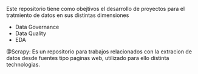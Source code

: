 Este repositorio tiene como obejtivos el desarrollo de proyectos para el tratmiento de datos en sus distintas dimensiones

* Data Governance
* Data Quality
* EDA

@Scrapy:
Es un repositorio para trabajos relacionados con la extracion de datos desde fuentes tipo paginas web, utilizado para ello distinta technologias.
